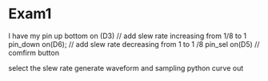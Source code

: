 # Exam1
I have my pin up bottom on (D3) // add slew rate increasing from 1/8 to 1
pin_down on(D6); // add slew rate decreasing from 1 to 1 /8
pin_sel on(D5) // comfirm button

select the slew rate
generate waveform
and sampling
python curve out
